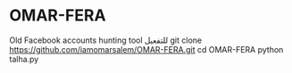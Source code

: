 # OMAR-FERA
Old Facebook accounts hunting tool
للتفعيل
git clone https://github.com/iamomarsalem/OMAR-FERA.git
cd OMAR-FERA
python talha.py
